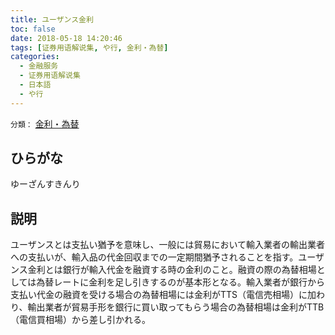```yaml
---
title: ユーザンス金利
toc: false
date: 2018-05-18 14:20:46
tags: [证券用语解说集, や行, 金利・為替]
categories:
  - 金融服务
  - 证券用语解说集
  - 日本語
  - や行
---
```


`分類：` [金利・為替](/tags/金利・為替/)

## ひらがな

ゆーざんすきんり

## 説明

ユーザンスとは支払い猶予を意味し、一般には貿易において輸入業者の輸出業者への支払いが、輸入品の代金回収までの一定期間猶予されることを指す。ユーザンス金利とは銀行が輸入代金を融資する時の金利のこと。融資の際の為替相場としては為替レートに金利を足し引きするのが基本形となる。輸入業者が銀行から支払い代金の融資を受ける場合の為替相場には金利がTTS（電信売相場）に加わり、輸出業者が貿易手形を銀行に買い取ってもらう場合の為替相場は金利がTTB（電信買相場）から差し引かれる。

